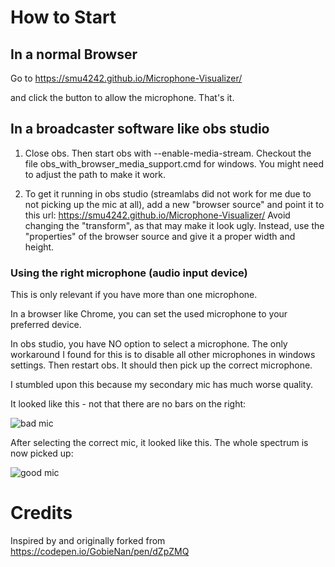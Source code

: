 # How to Start

## In a normal Browser

Go to 
https://smu4242.github.io/Microphone-Visualizer/

and click the button to allow the microphone. That's it.

## In a broadcaster software like obs studio

1) Close obs. Then start obs with --enable-media-stream. Checkout the file obs_with_browser_media_support.cmd for windows. You might need to adjust the path to make it work.

2) To get it running in obs studio (streamlabs did not work for me due to not picking up the mic at all), add a new "browser source" and point it to this url: https://smu4242.github.io/Microphone-Visualizer/
Avoid changing the "transform", as that may make it look ugly.
Instead, use the "properties" of the browser source and give it a proper width and height.

### Using the right microphone (audio input device)

This is only relevant if you have more than one microphone.

In a browser like Chrome, you can set the used microphone to your preferred device.

In obs studio, you have NO option to select a microphone. The only workaround I found for this is to disable all other microphones in windows settings. Then restart obs. It should then pick up the correct microphone.

I stumbled upon this because my secondary mic has much worse quality.

It looked like this - not that there are no bars on the right:

![bad mic](https://raw.githubusercontent.com/smu4242/Microphone-Visualizer/master/bad_mic.gif)

After selecting the correct mic, it looked like this. The whole spectrum is now picked up:

![good mic](https://raw.githubusercontent.com/smu4242/Microphone-Visualizer/master/good_mic.gif)


# Credits

Inspired by and originally forked from https://codepen.io/GobieNan/pen/dZpZMQ
